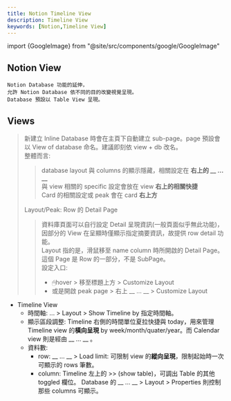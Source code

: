 ```yaml
---
title: Notion Timeline View
description: Timeline View
keywords: [Notion,Timeline View]
---
```

import {GoogleImage} from "@site/src/components/google/GoogleImage"

## Notion View
    Notion Database 功能的延伸，
    允許 Notion Database 依不同的目的改變視覺呈現。
    Database 預設以 Table View 呈現。

## Views
> 新建立 Inline Database 時會在主頁下自動建立 sub-page。page 預設會以 View of database 命名。建議即刻依 view + db 改名。  
> 整體而言: 
>> database layout 與 columns 的顯示隱藏，相關設定在 <b>右上的 __ … __</b>   
>> 與 view 相關的 specific 設定會放在 view <b>右上的相關快捷</b>   
>> Card 的相關設定或 peak 會在 card <b>右上方</b>   
>
> Layout/Peak: Row 的 Detail Page  
>> 資料庫頁面可以自行設定 Detail 呈現資訊\(一般頁面似乎無此功能)，因部分的 View 在呈顯時僅顯示指定摘要資訊，故提供 row detail 功能。    
>> Layout 指的是，滑鼠移至 name column 時所開啟的 Detail Page。這個 Page 是 Row 的一部分，不是 SubPage。  
>> 設定入口:  
>>  * 🖱hover > 移至標題上方 > Customize Layout  
>>  * 或是開啟 peak page > 右上 __ … __ > Customize Layout  
        
* Timeline View 
    * 時間軸: ... > Layout > Show Timeline by 指定時間軸。           
    * 顯示區段調整: Timeline 右側的時間單位夏拉快捷與 today，用來管理 Timeline view 的<b>橫向呈現</b> by week/month/quater/year。而 Calendar view 則是經由 __ … __ 。
    * 資料數: 
        * row:  __ … __ > Load limit: 可限制 view 的<b>縱向呈現</b>，限制起始時一次可顯示的 rows 筆數。
        * column: Timeline 左上的 >> \(show table)，可調出 Table 的其他 toggled 欄位。 Database 的 __ … __ > Layout > Properties 則控制那些 columns 可顯示。
  